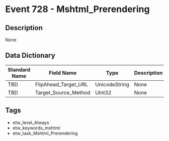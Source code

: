 # Event 728 - Mshtml_Prerendering

## Description
None

## Data Dictionary
|Standard Name|Field Name|Type|Description|Sample Value|
|---|---|---|---|---|
|TBD|FlipAhead_Target_URL|UnicodeString|None|`None`|
|TBD|Target_Source_Method|UInt32|None|`None`|

## Tags
* etw_level_Always
* etw_keywords_mshtml
* etw_task_Mshtml_Prerendering